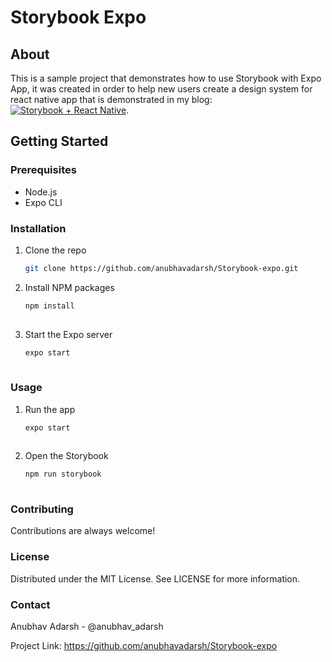 # Storybook Expo

## About

This is a sample project that demonstrates how to use Storybook with Expo App, it was created in order to help new users create a design system for react native app
that is demonstrated in my blog:  [![Storybook + React Native](https://medium.com/towardsdev/storybook-react-native-60ec2236c583)](https://medium.com/towardsdev/storybook-react-native-60ec2236c583).

## Getting Started

### Prerequisites

- Node.js
- Expo CLI

### Installation

1. Clone the repo
   ```sh
   git clone https://github.com/anubhavadarsh/Storybook-expo.git
   
2. Install NPM packages
   ```sh
   npm install
  
3. Start the Expo server
   ```sh
   expo start
  
### Usage
1. Run the app
   ```sh
   expo start
  
2. Open the Storybook
   ```sh
   npm run storybook
  
### Contributing
Contributions are always welcome!

### License
Distributed under the MIT License. See LICENSE for more information.

### Contact
Anubhav Adarsh - @anubhav_adarsh

Project Link: https://github.com/anubhavadarsh/Storybook-expo
